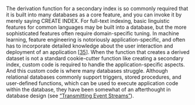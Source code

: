 The derivation function for a secondary index is so commonly required that it is built into many
databases as a core feature, and you can invoke it by merely saying CREATE INDEX. For full-text
indexing, basic linguistic features for common languages may be built into a database, but the more
sophisticated features often require domain-specific tuning. In machine learning, feature
engineering is notoriously application-specific, and often has to incorporate detailed knowledge
about the user interaction and deployment of an application
[[35](ch12.html#Sculley2014un)]. 
When the function that creates a derived dataset is not a standard cookie-cutter function like
creating a secondary index, custom code is required to handle the application-specific aspects. And
this custom code is where many databases struggle. Although relational databases commonly support
triggers, stored procedures, and user-defined functions, which can be used to execute application
code within the database, they have been somewhat of an afterthought in database design (see
[“Transmitting Event Streams”](ch11.html#sec_stream_transmit)).